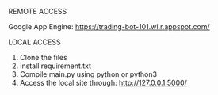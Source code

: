 REMOTE ACCESS

Google App Engine: https://trading-bot-101.wl.r.appspot.com/


LOCAL ACCESS
1. Clone the files
2. install requirement.txt
3. Compile main.py using python or python3
4. Access the local site through: http://127.0.0.1:5000/


